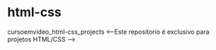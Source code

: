 # html-css
cursoemvideo_html-css_projects
<--Este repositorio é exclusivo para projetos HTML/CSS -->
